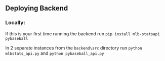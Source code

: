 ## Deploying Backend

### Locally:

If this is your first time running the backend run `pip install mlb-statsapi pybaseball`

In 2 separate instances from the `backend\src` directory run `python mlbstats_api.py` and `python pybaseball_api.py`
